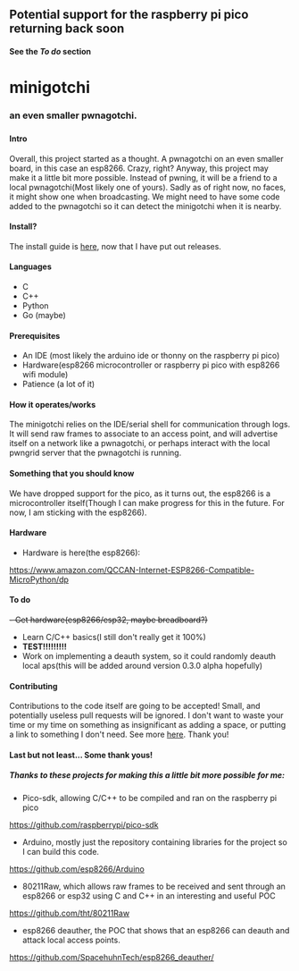## Potential support for the raspberry pi pico returning back soon
#### See the _To do_ section
# minigotchi
###
### an even smaller pwnagotchi.
###
#### Intro
Overall, this project started as a thought. A pwnagotchi on an even smaller board, in this case an esp8266. Crazy, right? Anyway, this project may make it a little bit more possible. Instead of pwning, it will be a friend to a local pwnagotchi(Most likely one of yours). Sadly as of right now, no faces, it might show one when broadcasting. We might need to have some code added to the pwnagotchi so it can detect the minigotchi when it is nearby.
####
#### Install?
The install guide is [here](INSTALL.md), now that I have put out releases.
####
#### Languages
- C
- C++
- Python
- Go (maybe)
####
#### Prerequisites
- An IDE (most likely the arduino ide or thonny on the raspberry pi pico)
- Hardware(esp8266 microcontroller or raspberry pi pico with esp8266 wifi module)
- Patience (a lot of it)
#### How it operates/works
The minigotchi relies on the IDE/serial shell for communication through logs. It will send raw frames to associate to an access point, and will advertise itself on a network like a pwnagotchi, or perhaps interact with the local pwngrid server that the pwnagotchi is running.
#### Something that you should know
We have dropped support for the pico, as it turns out, the esp8266 is a microcontroller itself(Though I can make progress for this in the future. For now, I am sticking with the esp8266).
####
#### Hardware
- Hardware is here(the esp8266):

https://www.amazon.com/QCCAN-Internet-ESP8266-Compatible-MicroPython/dp
####
#### To do
~~- Get hardware(esp8266/esp32, maybe breadboard?)~~
- Learn C/C++ basics(I still don't really get it 100%)
- **TEST!!!!!!!!!**
- Work on implementing a deauth system, so it could randomly deauth local aps(this will be added around version 0.3.0 alpha hopefully)
####
#### Contributing
Contributions to the code itself are going to be accepted! Small, and potentially useless pull requests will be ignored. I don't want to waste your time or my time on something as insignificant as adding a space, or putting a link to something I don't need. See more [here](CONTRIBUTING.md). Thank you!
####
#### Last but not least... Some thank yous!
##### Thanks to these projects for making this a little bit more possible for me:

- Pico-sdk, allowing C/C++ to be compiled and ran on the raspberry pi pico

https://github.com/raspberrypi/pico-sdk

- Arduino, mostly just the repository containing libraries for the project so I can build this code.

https://github.com/esp8266/Arduino

- 80211Raw, which allows raw frames to be received and sent through an esp8266 or esp32 using C and C++ in an interesting and useful POC

https://github.com/tht/80211Raw

- esp8266 deauther, the POC that shows that an esp8266 can deauth and attack local access points.

https://github.com/SpacehuhnTech/esp8266_deauther/
